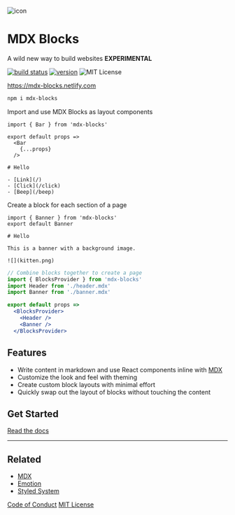 
![icon](https://mdx-blocks.netlify.com/icon.png)

# MDX Blocks

A wild new way to build websites
**EXPERIMENTAL**

[![build status][]][travis]
[![version][]][npm]
![MIT License][license]

[build status]: https://flat.badgen.net/travis/jxnblk/mdx-blocks
[version]: https://flat.badgen.net/npm/v/mdx-blocks
[license]: https://flat.badgen.net/badge/license/MIT/blue
[npm]: https://npmjs.com/package/mdx-blocks
[travis]: https://travis-ci.org/jxnblk/mdx-blocks

https://mdx-blocks.netlify.com

```sh
npm i mdx-blocks
```

Import and use MDX Blocks as layout components

```mdx
import { Bar } from 'mdx-blocks'

export default props =>
  <Bar
    {...props}
  />

# Hello

- [Link](/)
- [Click](/click)
- [Beep](/beep)
```

Create a block for each section of a page

```mdx
import { Banner } from 'mdx-blocks'
export default Banner

# Hello

This is a banner with a background image.

![](kitten.png)
```

```jsx
// Combine blocks together to create a page
import { BlocksProvider } from 'mdx-blocks'
import Header from './header.mdx'
import Banner from './banner.mdx'

export default props =>
  <BlocksProvider>
    <Header />
    <Banner />
  </BlocksProvider>
```

## Features

- Write content in markdown and use React components inline with [MDX][]
- Customize the look and feel with theming
- Create custom block layouts with minimal effort
- Quickly swap out the layout of blocks without touching the content

## Get Started

[Read the docs][docs]

---

## Related

- [MDX][]
- [Emotion][]
- [Styled System][]


[Code of Conduct](CODE_OF_CONDUCT.md)
[MIT License](LICENSE.md)

[mdx]: https://mdxjs.com
[emotion]: https://emotion.sh
[styled-system]: https://styled-system.com
[styled system]: https://styled-system.com
[demo]: https://mdx-blocks.netlify.com
[docs]: https://mdx-blocks.netlify.com/docs/
[theming docs]: https://mdx-blocks.netlify.com/docs/creating-themes
